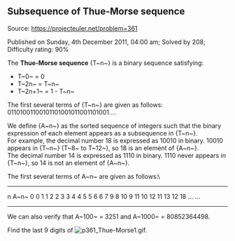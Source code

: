 Subsequence of Thue-Morse sequence
----------------------------------

Source: https://projecteuler.net/problem=361

Published on Sunday, 4th December 2011, 04:00 am; Solved by 208;
Difficulty rating: 90%

The **Thue-Morse sequence** {T~n~} is a binary sequence satisfying:

-   T~0~ = 0
-   T~2n~ = T~n~
-   T~2n+1~ = 1 - T~n~

The first several terms of {T~n~} are given as follows:\
 01101001100101101001011001101001....

We define {A~n~} as the sorted sequence of integers such that the binary
expression of each element appears as a subsequence in {T~n~}.\
 For example, the decimal number 18 is expressed as 10010 in binary.
10010 appears in {T~n~} (T~8~ to T~12~), so 18 is an element of {A~n~}.\
 The decimal number 14 is expressed as 1110 in binary. 1110 never
appears in {T~n~}, so 14 is not an element of {A~n~}.

The first several terms of A~n~ are given as follows:\

  ---- ---- ---- ---- ---- ---- ---- ---- ---- ---- ---- ---- ---- ---- ----
  n    A~n~
  0    0
  1    1
  2    2
  3    3
  4    4
  5    5
  6    6
  7    9
  8    10
  9    11
  10   12
  11   13
  12   18
  …    …
  ---- ---- ---- ---- ---- ---- ---- ---- ---- ---- ---- ---- ---- ---- ----

We can also verify that A~100~ = 3251 and A~1000~ = 80852364498.

Find the last 9 digits of
![p361\_Thue-Morse1.gif](project/images/p361_Thue-Morse1.gif).

